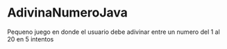 # AdivinaNumeroJava
Pequeno juego en donde el usuario debe adivinar entre un numero del 1 al 20 en 5 intentos
